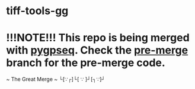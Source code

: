 tiff-tools-gg
===

# !!!NOTE!!! This repo is being merged with [pygpseq](http://github.com/ggirelli/gpseq-img-py). Check the [pre-merge](https://github.com/ggirelli/tiff-tools-gg/tree/pre-merge) branch for the pre-merge code.

~ The Great Merge ~
 └[∵┌]└[ ∵ ]┘[┐∵]┘

